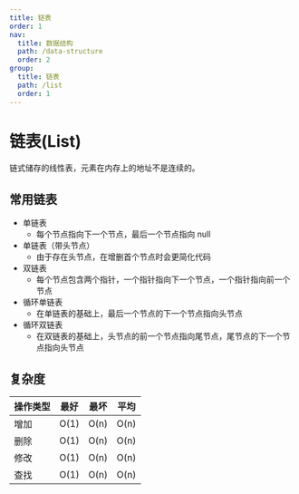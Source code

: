 ```yaml
---
title: 链表
order: 1
nav:
  title: 数据结构
  path: /data-structure
  order: 2
group:
  title: 链表
  path: /list
  order: 1
---
```


# 链表(List)

链式储存的线性表，元素在内存上的地址不是连续的。

## 常用链表

- 单链表
  - 每个节点指向下一个节点，最后一个节点指向 null
- 单链表（带头节点）
  - 由于存在头节点，在增删首个节点时会更简化代码
- 双链表
  - 每个节点包含两个指针，一个指针指向下一个节点，一个指针指向前一个节点
- 循环单链表
  - 在单链表的基础上，最后一个节点的下一个节点指向头节点
- 循环双链表
  - 在双链表的基础上，头节点的前一个节点指向尾节点，尾节点的下一个节点指向头节点

## 复杂度

| 操作类型 | 最好 | 最坏 | 平均 |
| -------- | ---- | ---- | ---- |
| 增加     | O(1) | O(n) | O(n) |
| 删除     | O(1) | O(n) | O(n) |
| 修改     | O(1) | O(n) | O(n) |
| 查找     | O(1) | O(n) | O(n) |
